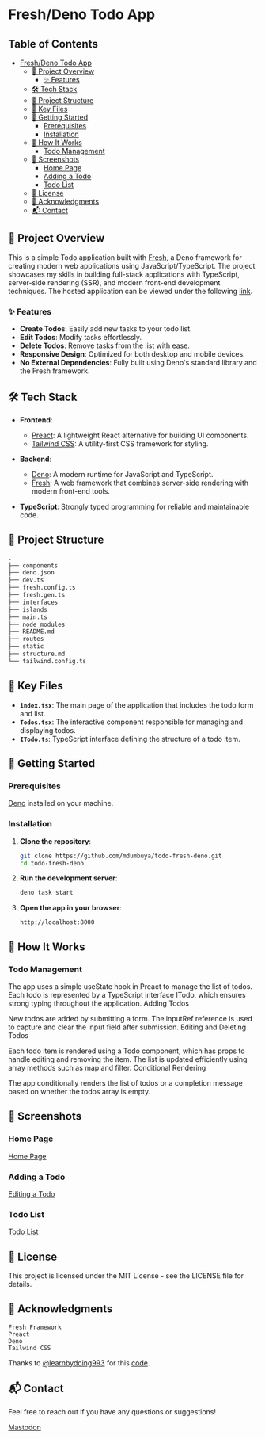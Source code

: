 # Fresh/Deno Todo App

## Table of Contents

- [Fresh/Deno Todo App](#freshdeno-todo-app)
  - [🚀 Project Overview](#-project-overview)
    - [✨ Features](#-features)
  - [🛠️ Tech Stack](#️-tech-stack)
  - [📂 Project Structure](#-project-structure)
  - [🔑 Key Files](#-key-files)
  - [🚀 Getting Started](#-getting-started)
    - [Prerequisites](#prerequisites)
    - [Installation](#installation)
  - [🧩 How It Works](#-how-it-works)
    - [Todo Management](#todo-management)
  - [📸 Screenshots](#-screenshots)
    - [Home Page](#home-page)
    - [Adding a Todo](#adding-a-todo)
    - [Todo List](#todo-list)
  - [📝 License](#-license)
  - [🙌 Acknowledgments](#-acknowledgments)
  - [📬 Contact](#-contact)

## 🚀 Project Overview

This is a simple Todo application built with [Fresh](https://fresh.deno.dev/), a Deno framework for creating modern web applications using JavaScript/TypeScript. The project showcases my skills in building full-stack applications with TypeScript, server-side rendering (SSR), and modern front-end development techniques. The hosted application can be viewed under the following [link](https://mdumbuya-fresh-todo-app.deno.dev/).

### ✨ Features

- **Create Todos**: Easily add new tasks to your todo list.
- **Edit Todos**: Modify tasks effortlessly.
- **Delete Todos**: Remove tasks from the list with ease.
- **Responsive Design**: Optimized for both desktop and mobile devices.
- **No External Dependencies**: Fully built using Deno's standard library and the Fresh framework.

## 🛠️ Tech Stack

- **Frontend**: 
  - [Preact](https://preactjs.com/): A lightweight React alternative for building UI components.
  - [Tailwind CSS](https://tailwindcss.com/): A utility-first CSS framework for styling.
  
- **Backend**:
  - [Deno](https://deno.land/): A modern runtime for JavaScript and TypeScript.
  - [Fresh](https://fresh.deno.dev/): A web framework that combines server-side rendering with modern front-end tools.

- **TypeScript**: Strongly typed programming for reliable and maintainable code.

## 📂 Project Structure

```bash
.
├── components
├── deno.json
├── dev.ts
├── fresh.config.ts
├── fresh.gen.ts
├── interfaces
├── islands
├── main.ts
├── node_modules
├── README.md
├── routes
├── static
├── structure.md
└── tailwind.config.ts
```

## 🔑 Key Files

- **`index.tsx`**: The main page of the application that includes the todo form and list.
- **`Todos.tsx`**: The interactive component responsible for managing and displaying todos.
- **`ITodo.ts`**: TypeScript interface defining the structure of a todo item.

## 🚀 Getting Started

### Prerequisites

[Deno](https://deno.land/) installed on your machine.

### Installation

1. **Clone the repository**:

    ```bash
    git clone https://github.com/mdumbuya/todo-fresh-deno.git
    cd todo-fresh-deno
    ```

2. **Run the development server**:

    ```bash
    deno task start
    ```

3. **Open the app in your browser**:

    ```
    http://localhost:8000
    ```

## 🧩 How It Works

### Todo Management

The app uses a simple useState hook in Preact to manage the list of todos. Each todo is represented by a TypeScript interface ITodo, which ensures strong typing throughout the application.
Adding Todos

New todos are added by submitting a form. The inputRef reference is used to capture and clear the input field after submission.
Editing and Deleting Todos

Each todo item is rendered using a Todo component, which has props to handle editing and removing the item. The list is updated efficiently using array methods such as map and filter.
Conditional Rendering

The app conditionally renders the list of todos or a completion message based on whether the todos array is empty.

## 📸 Screenshots
### Home Page
[Home Page](./screenshots/app_without_todos.png)

### Adding a Todo
[Editing a Todo](./screenshots/editing_todo.png)

### Todo List
[Todo List](./screenshots/app_without_todos.png)


## 📝 License

This project is licensed under the MIT License - see the LICENSE file for details.

## 🙌 Acknowledgments

    Fresh Framework
    Preact
    Deno
    Tailwind CSS

Thanks to [@learnbydoing993](https://github.com/learnbydoing993) for this [code](https://github.com/learnbydoing993/fresh-todo).
    

## 📬 Contact

Feel free to reach out if you have any questions or suggestions!

[Mastodon](https://mastodon.social/@backyardcoding)

    

